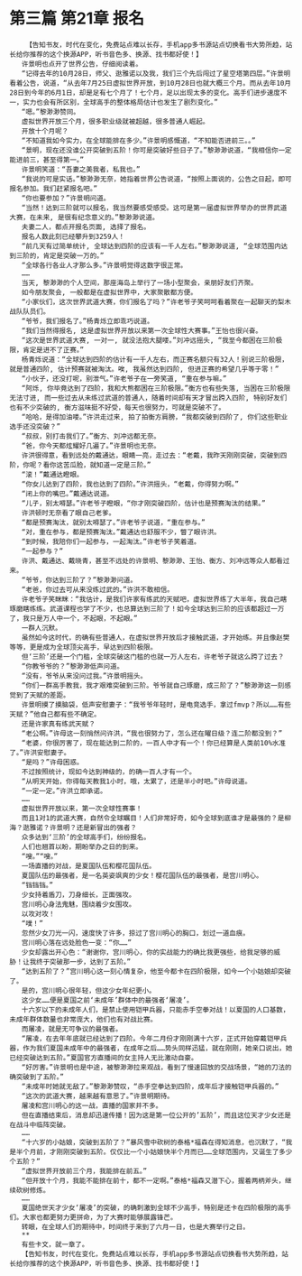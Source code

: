 # 第三篇 第21章 报名
        【告知书友，时代在变化，免费站点难以长存，手机app多书源站点切换看书大势所趋，站长给你推荐的这个换源APP，听书音色多、换源、找书都好使！】
       许景明也点开了世界公告，仔细阅读着。
       “记得去年的10月28日，师父、逖雅诺以及我，我们三个先后闯过了星空塔第四层。”许景明看着公告，说道，“从去年7月25日虚拟世界开放，到10月28日也就大概三个月。而从去年10月28日到今年的6月1日，却是足有七个月了！七个月，足以出现太多的变化。高手们进步速度不一，实力也会有所区别，全球高手的整体格局估计也发生了剧烈变化。”
       “嗯。”黎渺渺赞同。
       虚拟世界开放三个月，很多职业级就被超越，很多普通人崛起。
       开放十个月呢？
       “不知道我如今实力，在全球能排在多少。”许景明感慨道，“不知能否进前三。。”
       “景明，现在还没谁公开突破到五阶！你可是突破好些日子了。”黎渺渺说道，“我相信你一定能进前三，甚至得第一。”
       许景明笑道：“吾妻之美我者，私我也。”
       “我说的可是实话。”黎渺渺无奈，她指着世界公告说道，“按照上面说的，公告之日起，即可报名参加。我们赶紧报名吧。”
       “你也要参加？”许景明问道。
       “当然！达到三阶就可以报名，我当然要感受感受。这可是第一届虚拟世界举办的世界武道大赛，在未来, 是很有纪念意义的。”黎渺渺说道。
       夫妻二人，都点开报名页面, 选择了报名。
       报名人数此刻已经攀升到3259人！
       “前几天有过简单统计, 全球达到四阶的应该有一千人左右。”黎渺渺说道, “全球范围内达到三阶的，肯定是突破一万的。”
       “全球各行各业人才那么多。”许景明觉得这数字很正常。
       ……
       当天, 黎渺渺的个人空间，那座海岛上举行了一场小型聚会，亲朋好友们齐聚。
       如今朋友聚会, 一般都是在虚拟世界中，大家聚散都方便。
       “小家伙们，这次世界武道大赛，你们报名了吗？”许老爷子笑呵呵看着聚在一起聊天的梨木战队队员们。
       “爷爷，我们报名了。”杨青烁立即乖巧说道。
       “我们当然得报名, 这是虚拟世界开放以来第一次全球性大赛事。”王怡也很兴奋。
       “这次是世界武道大赛, 一对一, 就没法抱大腿喽。”刘冲远摇头, “我至今都困在三阶极限，肯定是进不了正赛。”
       杨青烁说道：“全球达到四阶的估计有一千人左右，而正赛名额只有32人！别说三阶极限，就是普通四阶, 估计预赛就被淘汰。唉, 我虽然达到四阶, 但进正赛的希望几乎等于零！”
       “小伙子，还没打呢，别泄气。”许老爷子在一旁笑道, “重在参与嘛。”
       “阿烁, 你毕竟达到了四阶，我和大熊都困在三阶极限。”衡方也有些失落, 当困在三阶极限无法寸进, 而一些过去从未练过武道的普通人，随着时间却有天才冒出跨入四阶, 特别好友们也有不少突破的, 衡方滋味挺不好受，每天也很努力，可就是突破不了。
       “哈哈，是得加油喽。”许洪走过来, 拍了拍衡方肩膀，“我都突破到四阶了, 你们这些职业选手还没突破？”
       “叔叔，别打击我们了。”衡方、刘冲远都无奈。
       “爸，你今天都炫耀好几遍了。”许景明也无奈。
       许洪很得意，看到远处的戴通达，眼睛一亮，走过去：“老戴，我昨天刚刚突破，突破到四阶，你呢？看你这苦瓜脸，就知道一定是三阶。”
       “滚！”戴通达瞪眼。
       “你女儿达到了四阶，我也达到了四阶。”许洪摇头，“老戴，你得努力啊。”
       “闭上你的嘴巴。”戴通达说道。
       “儿子，别太嘚瑟。”许老爷子瞪眼，“你才刚突破四阶，估计也是预赛淘汰的结果。”
       许洪顿时无奈看了眼自己老爹。
       “都是预赛淘汰，就别太嘚瑟了。”许老爷子说道，“重在参与。”
       “对，重在参与，都是预赛淘汰。”戴通达也舒服不少，瞥了眼许洪。
       “到时候，我陪你们一起参与，一起淘汰。”许老爷子笑着道。
       “一起参与？”
       许洪、戴通达、戴晓青，甚至不远处的许景明、黎渺渺、王怡、衡方、刘冲远等众人都看过来。
       “爷爷，你达到三阶了？”黎渺渺问道。
       “老爸，你过去可从来没练过武的。”许洪不敢相信。
       许老爷子笑眯眯：“我估计，是我们许家有练武的天赋吧，虚拟世界练了大半年，我自己瞎琢磨瞎练练。武道课程也学了不少，也总算达到三阶了！如今全球达到三阶的应该都超过一万了，我只是万人中一个，不起眼，不起眼。”
       一群人沉默。
       虽然如今这时代，的确有些普通人，在虚拟世界开放后才接触武道，才开始练。并且像赵樊等等，更是成为全球顶尖高手，早达到四阶极限。
       但‘三阶’还是一个门槛，全球突破这门槛的也就一万人左右，许老爷子就这么跨了过去？
       “你教爷爷的？”黎渺渺低声问道。
       “没有，爷爷从来没问过我。”许景明摇头。
       “你们一群高手教我，我才艰难突破到三阶。爷爷就自己琢磨，成三阶了？”黎渺渺这一刻感觉到了天赋的差距。
       许景明摸了摸脑袋，低声安慰妻子：“我爷爷年轻时，是电竞选手，拿过fmvp？所以……有些天赋？”他自己都有些不确定。
       还是许家真有练武天赋？
       “老公啊。”许母这一刻悄然问许洪，“我也很努力了，怎么还在曜日级？连二阶都没到？”
       “老婆，你很厉害了，现在能达到二阶的，一百人中才有一个！你已经算是人类前10%水准了。”许洪安慰妻子。
       “是吗？”许母困惑。
       不过按照统计，现如今达到神级的，的确一百人才有一个。
       “从明天开始，你得每天教我1小时，哦，太累了，还是半小时吧。”许母说道。
       “一定一定。”许洪立即承诺。
       ……
       虚拟世界开放以来，第一次全球性赛事！
       而且1对1的武道大赛，自然令全球瞩目！人们非常好奇，如今全球到底谁才是最强的？是柳海？逖雅诺？许景明？还是新冒出的强者？
       众多达到‘三阶’的全球高手们，纷纷报名。
       人们也翘首以盼，期盼举办之日的到来。
       “嗖。”“嗖。”
       一场直播的对战，是夏国队伍和樱花国队伍。
       夏国队伍的最强者，是一名英姿飒爽的少女！樱花国队伍的最强者，是宫川明心。
       “铛铛铛。”
       少女持着盾刀，刀身细长，正面强攻。
       宫川明心身法鬼魅，围绕着少女围攻。
       以攻对攻！
       “噗！”
       忽然少女刀光一闪，速度快了许多，掠过了宫川明心的胸口，划过一道血痕。
       宫川明心落在远处脸色一变：“你……”
       少女却露出开心色：“谢谢你，宫川明心，你的实战能力的确比我更强些，给我足够的威胁！让我终于突破那一步，达到了五阶。”
       “达到五阶了？”宫川明心这一刻心情复杂，他至今都卡在四阶极限，如今一个小姑娘却突破了。
       是的，宫川明心很年轻，但这少女年纪更小。
       这少女……便是夏国之前‘未成年’群体中的最强者‘屠凌’。
       十六岁以下的未成年人们，是禁止使用铠甲兵器，只能赤手空拳对战！以夏国的人口基数，未成年群体数量也非常庞大，他们也有对战比赛。
       而屠凌，就是无可争议的最强者。
       “屠凌，在去年年底就已经达到了四阶。今年二月份才刚刚满十六岁，正式开始穿戴铠甲兵器，作为我们夏国未成年中的最强者，在成年之后……势头同样迅猛，就在刚刚，她亲口说出，她已经突破达到五阶。”夏国官方直播间的女主持人无比激动自豪。
       “好厉害。”许景明也是中途，被黎渺渺拉来观战，看到了慢速回放的交战场景，“她的刀法的确突破到了五阶。”
       “未成年时她就无敌了。”黎渺渺赞叹，“赤手空拳达到四阶，成年后才接触铠甲兵器的。”
       “这次的武道大赛，越来越有意思了。”许景明期待。
       屠凌和宫川明心的这一战，直播的国家并不多。
       但在直播结束后，消息却迅速传播！因为这是第一位公开的’五阶’，而且这位天才少女还是在战斗中临阵突破。
       ……
       “十六岁的小姑娘，突破到五阶了？”暴风雪中砍树的泰格*福森在得知消息，也沉默了，“我是半个月前，才刚刚突破到五阶。仅仅比一个小姑娘快半个月而已……全球范围内，又诞生了多少个五阶？”
       “虚拟世界开放前三个月，我能排在前五。”
       “但开放十个月，我能不能排在前十，都不一定啊。”泰格*福森又潜下心，握着两柄斧头，继续砍树修炼。
       ……
       夏国绝世天才少女‘屠凌’的突破，的确刺激到全球不少高手，特别是还卡在四阶极限的高手们。大家也都更努力更拼命，为了大赛时能够展露锋芒。
       转眼，在全球人们的期待中，时间终于来到了六月一日，也是大赛举行之日。
       **
       有些卡文，就一章了。
       【告知书友，时代在变化，免费站点难以长存，手机app多书源站点切换看书大势所趋，站长给你推荐的这个换源APP，听书音色多、换源、找书都好使！】